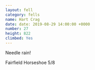 ```yaml
---
layout: fell
category: fells
name: Hart Crag
date: date: 2019-08-29 14:00:00 +0000
number: 27
height: 822
climbed: Yes
---
```

Needle rain!

Fairfield Horseshoe 5/8
